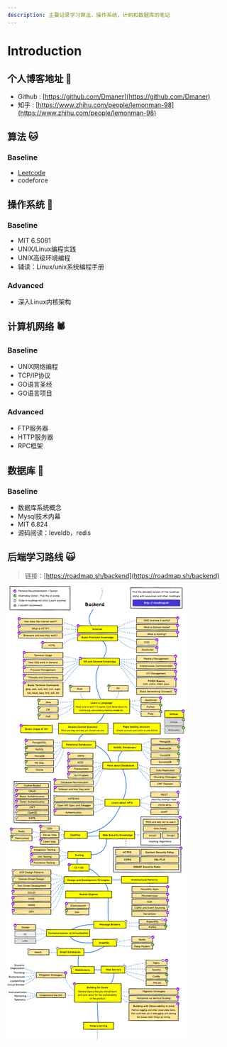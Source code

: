 ```yaml
---
description: 主要记录学习算法，操作系统，计网和数据库的笔记
---
```


# Introduction

## 个人博客地址 🍈

* Github : [https://github.com/Dmaner](https://github.com/Dmaner)
* 知乎 : [https://www.zhihu.com/people/lemonman-98](https://www.zhihu.com/people/lemonman-98)

## 算法 🐱

### Baseline

* [Leetcode](algorithm/leetcode/)
* codeforce

## 操作系统 🐧

### Baseline

* MIT 6.S081
* UNIX/Linux编程实践
* UNIX高级环境编程
* 辅读：Linux/unix系统编程手册

### Advanced

* 深入Linux内核架构

## 计算机网络 🕷

### Baseline

* UNIX网络编程
* TCP/IP协议
* GO语言圣经
* GO语言项目

### Advanced

* FTP服务器
* HTTP服务器
* RPC框架

## 数据库 🐳

### Baseline

* 数据库系统概念
* Mysql技术内幕
* MIT 6.824
* 源码阅读：leveldb，redis

## 后端学习路线 🙀

> 链接：[https://roadmap.sh/backend](https://roadmap.sh/backend)

![roadmap-backend](.gitbook/assets/backend.png)

